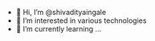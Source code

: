 - 👋 Hi, I’m @shivadityaingale
- 👀 I’m interested in various technologies
- 🌱 I’m currently learning ...

<!---
shivadityaingale/shivadityaingale is a ✨ special ✨ repository because its `README.md` (this file) appears on your GitHub profile.
You can click the Preview link to take a look at your changes.
--->
